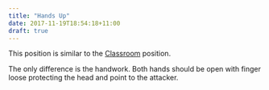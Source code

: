 ```yaml
---
title: "Hands Up"
date: 2017-11-19T18:54:18+11:00
draft: true
---
```



This position is similar to the [Classroom](../classroom/) position.

The only difference is the handwork. Both hands should be open with finger loose protecting the head and point to the attacker.
